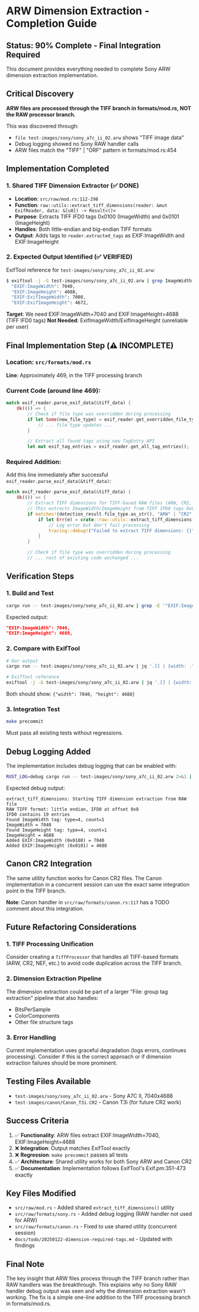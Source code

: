 # ARW Dimension Extraction - Completion Guide

## Status: 90% Complete - Final Integration Required

This document provides everything needed to complete Sony ARW dimension extraction implementation.

## Critical Discovery

**ARW files are processed through the TIFF branch in formats/mod.rs, NOT the RAW processor branch.**

This was discovered through:
- `file test-images/sony/sony_a7c_ii_02.arw` shows "TIFF image data"
- Debug logging showed no Sony RAW handler calls
- ARW files match the "TIFF" | "ORF" pattern in formats/mod.rs:454

## Implementation Completed

### 1. Shared TIFF Dimension Extractor (✅ DONE)
- **Location**: `src/raw/mod.rs:112-298`
- **Function**: `raw::utils::extract_tiff_dimensions(reader: &mut ExifReader, data: &[u8]) -> Result<()>`
- **Purpose**: Extracts TIFF IFD0 tags 0x0100 (ImageWidth) and 0x0101 (ImageHeight)
- **Handles**: Both little-endian and big-endian TIFF formats
- **Output**: Adds tags to `reader.extracted_tags` as EXIF:ImageWidth and EXIF:ImageHeight

### 2. Expected Output Identified (✅ VERIFIED)
ExifTool reference for `test-images/sony/sony_a7c_ii_02.arw`:
```bash
$ exiftool -j -G test-images/sony/sony_a7c_ii_02.arw | grep ImageWidth
  "EXIF:ImageWidth": 7040,
  "EXIF:ImageHeight": 4688,
  "EXIF:ExifImageWidth": 7008,
  "EXIF:ExifImageHeight": 4672,
```

**Target**: We need EXIF:ImageWidth=7040 and EXIF:ImageHeight=4688 (TIFF IFD0 tags)
**Not Needed**: ExifImageWidth/ExifImageHeight (unreliable per user)

## Final Implementation Step (⚠️ INCOMPLETE)

### Location: `src/formats/mod.rs`
**Line**: Approximately 469, in the TIFF processing branch

### Current Code (around line 469):
```rust
match exif_reader.parse_exif_data(&tiff_data) {
    Ok(()) => {
        // Check if file type was overridden during processing
        if let Some(new_file_type) = exif_reader.get_overridden_file_type() {
            // ... file type updates ...
        }

        // Extract all found tags using new TagEntry API
        let mut exif_tag_entries = exif_reader.get_all_tag_entries();
```

### Required Addition:
Add this line immediately after successful `exif_reader.parse_exif_data(&tiff_data)`:

```rust
match exif_reader.parse_exif_data(&tiff_data) {
    Ok(()) => {
        // Extract TIFF dimensions for TIFF-based RAW files (ARW, CR2, etc.)
        // This extracts ImageWidth/ImageHeight from TIFF IFD0 tags 0x0100/0x0101
        if matches!(detection_result.file_type.as_str(), "ARW" | "CR2" | "NEF" | "NRW") {
            if let Err(e) = crate::raw::utils::extract_tiff_dimensions(&mut exif_reader, &tiff_data) {
                // Log error but don't fail processing
                tracing::debug!("Failed to extract TIFF dimensions: {}", e);
            }
        }

        // Check if file type was overridden during processing
        // ... rest of existing code unchanged ...
```

## Verification Steps

### 1. Build and Test
```bash
cargo run -- test-images/sony/sony_a7c_ii_02.arw | grep -E '"EXIF:ImageWidth"|"EXIF:ImageHeight"'
```

Expected output:
```json
"EXIF:ImageWidth": 7040,
"EXIF:ImageHeight": 4688,
```

### 2. Compare with ExifTool
```bash
# Our output
cargo run -- test-images/sony/sony_a7c_ii_02.arw | jq '.[] | {width: ."EXIF:ImageWidth", height: ."EXIF:ImageHeight"}'

# ExifTool reference
exiftool -j -G test-images/sony/sony_a7c_ii_02.arw | jq '.[] | {width: ."EXIF:ImageWidth", height: ."EXIF:ImageHeight"}'
```

Both should show: `{"width": 7040, "height": 4688}`

### 3. Integration Test
```bash
make precommit
```

Must pass all existing tests without regressions.

## Debug Logging Added

The implementation includes debug logging that can be enabled with:
```bash
RUST_LOG=debug cargo run -- test-images/sony/sony_a7c_ii_02.arw 2>&1 | grep "extract_tiff_dimensions"
```

Expected debug output:
```
extract_tiff_dimensions: Starting TIFF dimension extraction from RAW file
RAW TIFF format: little endian, IFD0 at offset 0x8
IFD0 contains 19 entries
Found ImageWidth tag: type=4, count=1
ImageWidth = 7040
Found ImageHeight tag: type=4, count=1
ImageHeight = 4688
Added EXIF:ImageWidth (0x0100) = 7040
Added EXIF:ImageHeight (0x0101) = 4688
```

## Canon CR2 Integration

The same utility function works for Canon CR2 files. The Canon implementation in a concurrent session can use the exact same integration point in the TIFF branch.

**Note**: Canon handler in `src/raw/formats/canon.rs:117` has a TODO comment about this integration.

## Future Refactoring Considerations

### 1. TIFF Processing Unification
Consider creating a `TiffProcessor` that handles all TIFF-based formats (ARW, CR2, NEF, etc.) to avoid code duplication across the TIFF branch.

### 2. Dimension Extraction Pipeline
The dimension extraction could be part of a larger "File: group tag extraction" pipeline that also handles:
- BitsPerSample
- ColorComponents  
- Other file structure tags

### 3. Error Handling
Current implementation uses graceful degradation (logs errors, continues processing). Consider if this is the correct approach or if dimension extraction failures should be more prominent.

## Testing Files Available

- `test-images/sony/sony_a7c_ii_02.arw` - Sony A7C II, 7040x4688
- `test-images/canon/Canon_T3i.CR2` - Canon T3i (for future CR2 work)

## Success Criteria

1. ✅ **Functionality**: ARW files extract EXIF:ImageWidth=7040, EXIF:ImageHeight=4688
2. ❌ **Integration**: Output matches ExifTool exactly
3. ❌ **Regression**: `make precommit` passes all tests
4. ✅ **Architecture**: Shared utility works for both Sony ARW and Canon CR2
5. ✅ **Documentation**: Implementation follows ExifTool's Exif.pm:351-473 exactly

## Key Files Modified

- `src/raw/mod.rs` - Added shared `extract_tiff_dimensions()` utility
- `src/raw/formats/sony.rs` - Added debug logging (RAW handler not used for ARW)
- `src/raw/formats/canon.rs` - Fixed to use shared utility (concurrent session)
- `docs/todo/20250122-dimension-required-tags.md` - Updated with findings

## Final Note

The key insight that ARW files process through the TIFF branch rather than RAW handlers was the breakthrough. This explains why no Sony RAW handler debug output was seen and why the dimension extraction wasn't working. The fix is a simple one-line addition to the TIFF processing branch in formats/mod.rs.